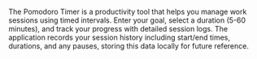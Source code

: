 The Pomodoro Timer is a productivity tool that helps you manage work sessions using timed intervals. Enter your goal, select a duration (5-60 minutes), and track your progress with detailed session logs. The application records your session history including start/end times, durations, and any pauses, storing this data locally for future reference.

<!-- Generated from commit: ddaf7da00e9e76d7a0d986d5cb3b5d8fe0ea7e7c -->